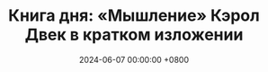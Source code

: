 ---
title: "Книга дня: «Мышление» Кэрол Двек в кратком изложении"
description: >-
  🧠 «Мышление: новая психология успеха» — бестселлер Кэрол Двек, профессора Стэнфорда, в котором она раскрывает простую, но мощную идею: то, как мы думаем о своих способностях, определяет нашу судьбу гораздо больше, чем сами способности. Развивайте мышление роста! Обзор книги Кэрол Двек: психология успеха, устойчивость и личностный рост.
date: 2024-06-07 00:00:00 +0800
categories: [Мышление, Конспекты-книг]
tags:
  [
    мышление,
    кэрол-двек,
    мышление-роста,
    фиксированное-мышление,
    психология,
    саморазвитие,
    мотивация,
    ментальная-устойчивость,
    образование,
    лидерство,
    устойчивость,
    психология-успеха
  ]
image:
alt: Обложка книги Мышление Кэрол Двек
fallback:
  -
  -
---